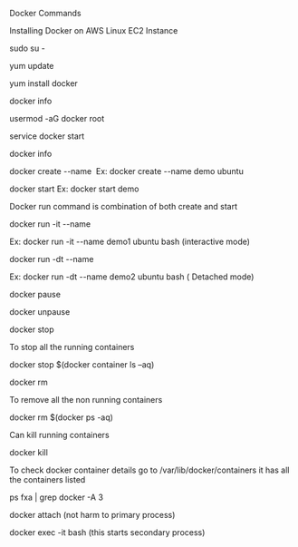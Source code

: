 Docker Commands

Installing Docker on AWS Linux EC2 Instance 

sudo su -

yum update

yum install docker 

docker info

usermod -aG docker root

service docker start 

docker info

docker create --name <container name> <image name> Ex: docker create --name demo ubuntu

docker start <container name> Ex: docker start demo

Docker run command is combination of both create and start

docker run -it --name <container name> <image name> 

Ex: docker run -it --name demo1 ubuntu bash (interactive mode)

docker run -dt --name <container name> <image name> 

Ex: docker run -dt --name demo2 ubuntu bash ( Detached mode)

docker pause <container name>

docker unpause <container name>

docker stop <container name>

To stop all the running containers

docker stop $(docker container ls –aq)

docker rm <container name>

To remove all the non running containers

docker rm $(docker ps -aq)

Can kill running containers

docker kill <container name>

To check docker container details 
go to /var/lib/docker/containers it has all the containers listed 

ps fxa | grep docker -A 3

docker attach <container-ID> (not harm to primary process)

docker exec -it <container-ID> bash (this starts secondary process)


